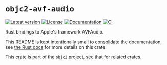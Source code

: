 # `objc2-avf-audio`

[![Latest version](https://badgen.net/crates/v/objc2-avf-audio)](https://crates.io/crates/objc2-avf-audio)
[![License](https://badgen.net/badge/license/Zlib%20OR%20Apache-2.0%20OR%20MIT/blue)](../../LICENSE.md)
[![Documentation](https://docs.rs/objc2-avf-audio/badge.svg)](https://docs.rs/objc2-avf-audio/)
[![CI](https://github.com/madsmtm/objc2/actions/workflows/ci.yml/badge.svg)](https://github.com/madsmtm/objc2/actions/workflows/ci.yml)

Rust bindings to Apple's framework AVFAudio.

This README is kept intentionally small to consolidate the documentation, see
[the Rust docs](https://docs.rs/objc2-avf-audio/) for more details on this crate.

This crate is part of the [`objc2` project](https://github.com/madsmtm/objc2),
see that for related crates.
